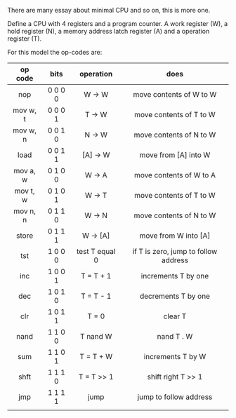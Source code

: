 There are many essay about minimal CPU and so on, this is more one.

Define a CPU with 4 registers and a program counter. A work register (W), a hold register (N), a memory address latch register (A) and a operation register (T). 

For this model the op-codes are:

  | op code | bits | operation | does |
  | :----: | :----: | :----: | :----: |
  | nop | 0 0 0 0 | W -> W | move contents of W to W |
  | mov w, t | 0 0 0 1 | T -> W | move contents of T to W |
  | mov w, n | 0 0 1 0 | N -> W | move contents of N to W |
  | load | 0 0 1 1 | [A] -> W | move from [A] into W |
  | mov a, w | 0 1 0 0 | W -> A | move contents of W to A |
  | mov t, w | 0 1 0 1 | W -> T | move contents of T to W |
  | mov n, n | 0 1 1 0 | W -> N | move contents of N to W |
  | store | 0 1 1 1 | W -> [A] | move from W into [A] |
  | tst | 1 0 0 0 | test T equal 0 | if T is zero, jump to follow address |
  | inc | 1 0 0 1 | T = T + 1 | increments T by one |
  | dec | 1 0 1 0 | T = T - 1 | decrements T by one |
  | clr | 1 0 1 1 | T = 0 | clear T | 
  | nand | 1 1 0 0 | T nand W | nand T . W |
  | sum | 1 1 0 1 | T = T + W | increments T by W |
  | shft | 1 1 1 0 | T = T >> 1 | shift right T >> 1 |
  | jmp | 1 1 1 1 | jump | jump to follow address | 
  | | | | | 
  
  
  
